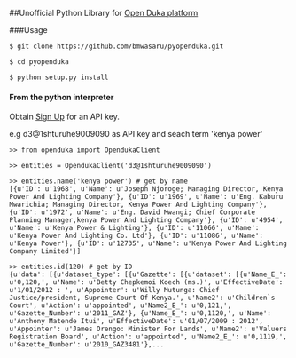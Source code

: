##Unofficial Python Library for [Open Duka platform](http://www.openduka.org/)

###Usage

```
$ git clone https://github.com/bmwasaru/pyopenduka.git 

$ cd pyopenduka

$ python setup.py install 

```

#### From the python interpreter

Obtain [Sign Up](http://www.openduka.org/index.php/api/) for an API key.

e.g d3@1shturuhe9009090 as API key and seach term 'kenya power'

```
>> from openduka import OpendukaClient
 
>> entities = OpendukaClient('d3@1shturuhe9009090') 

>> entities.name('kenya power') # get by name
[{u'ID': u'1968', u'Name': u'Joseph Njoroge; Managing Director, Kenya Power And Lighting Company'}, {u'ID': u'1969', u'Name': u'Eng. Kaburu Mwarichia; Managing Director, Kenya Power And Lighting Company'}, {u'ID': u'1972', u'Name': u'Eng. David Mwangi; Chief Corporate Planning Manager,kenya Power And Lighting Company'}, {u'ID': u'4954', u'Name': u'Kenya Power & Lighting'}, {u'ID': u'11066', u'Name': u'Kenya Power And Lighting Co. Ltd'}, {u'ID': u'11086', u'Name': u'Kenya Power'}, {u'ID': u'12735', u'Name': u'Kenya Power And Lighting Company Limited'}]

>> entities.id(120) # get by ID
{u'data': [{u'dataset_type': [{u'Gazette': [{u'dataset': [{u'Name_E_': u'0,120,', u'Name': u'Betty Chepkemoi Koech (ms.)', u'EffectiveDate': u'1/01/2012 : ', u'Appointer': u'Willy Mutunga: Chief Justice/president, Supreme Court Of Kenya.', u'Name2': u'Children`s Court', u'Action': u'appointed', u'Name2_E_': u'0,121,', u'Gazette_Number': u'2011_GAZ'}, {u'Name_E_': u'0,1120,', u'Name': u'Anthony Matende Itui', u'EffectiveDate': u'01/07/2009 : 2012', u'Appointer': u'James Orengo: Minister For Lands', u'Name2': u'Valuers Registration Board', u'Action': u'appointed', u'Name2_E_': u'0,1119,', u'Gazette_Number': u'2010_GAZ3481'},...

```

